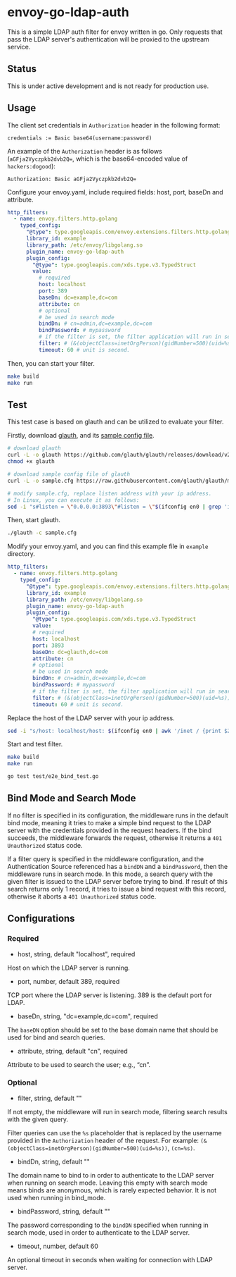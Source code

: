 envoy-go-ldap-auth
==================

This is a simple LDAP auth filter for envoy written in go. Only requests that pass the LDAP server's authentication will be proxied to the upstream service.

## Status

This is under active development and is not ready for production use.

## Usage

The client set credentials in `Authorization` header in the following format:

```Plaintext
credentials := Basic base64(username:password)
```

An example of the `Authorization` header is as follows (`aGFja2Vyczpkb2dvb2Q=`, which is the base64-encoded value of `hackers:dogood`):

```Plaintext
Authorization: Basic aGFja2Vyczpkb2dvb2Q=
```

Configure your envoy.yaml, include required fields: host, port, baseDn and attribute.

```yaml
http_filters:
  - name: envoy.filters.http.golang
    typed_config:
      "@type": type.googleapis.com/envoy.extensions.filters.http.golang.v3alpha.Config
      library_id: example
      library_path: /etc/envoy/libgolang.so
      plugin_name: envoy-go-ldap-auth
      plugin_config:
        "@type": type.googleapis.com/xds.type.v3.TypedStruct
        value:
          # required
          host: localhost
          port: 389
          baseDn: dc=example,dc=com
          attribute: cn
          # optional
          # be used in search mode
          bindDn: # cn=admin,dc=example,dc=com
          bindPassword: # mypassword
          # if the filter is set, the filter application will run in search mode.
          filter: # (&(objectClass=inetOrgPerson)(gidNumber=500)(uid=%s))
          timeout: 60 # unit is second.
```

Then, you can start your filter.

```bash
make build
make run 
```

## Test

This test case is based on glauth and can be utilized to evaluate your filter.

Firstly, download [glauth](https://github.com/glauth/glauth/releases), and its [sample config file](https://github.com/glauth/glauth/blob/master/v2/sample-simple.cfg).

```bash
# download glauth
curl -L -o glauth https://github.com/glauth/glauth/releases/download/v2.2.0-RC1/glauth-linux-amd64
chmod +x glauth

# download sample config file of glauth
curl -L -o sample.cfg https://raw.githubusercontent.com/glauth/glauth/master/v2/sample-simple.cfg

# modify sample.cfg, replace listen address with your ip address.
# In Linux, you can execute it as follows:
sed -i "s#listen = \"0.0.0.0:3893\"#listen = \"$(ifconfig en0 | grep 'inet ' | awk '{print $2}'):3893\"#" sample.cfg
```

Then, start glauth.

```bash
./glauth -c sample.cfg
```

Modify your envoy.yaml, and you can find this example file in `example` directory.

```yaml
http_filters:
  - name: envoy.filters.http.golang
    typed_config:
      "@type": type.googleapis.com/envoy.extensions.filters.http.golang.v3alpha.Config
      library_id: example
      library_path: /etc/envoy/libgolang.so
      plugin_name: envoy-go-ldap-auth
      plugin_config:
        "@type": type.googleapis.com/xds.type.v3.TypedStruct
        value:
        # required
        host: localhost
        port: 3893
        baseDn: dc=glauth,dc=com
        attribute: cn
        # optional
        # be used in search mode
        bindDn: # cn=admin,dc=example,dc=com
        bindPassword: # mypassword
        # if the filter is set, the filter application will run in search mode.
        filter: # (&(objectClass=inetOrgPerson)(gidNumber=500)(uid=%s))
        timeout: 60 # unit is second.
```

Replace the host of the LDAP server with your ip address.
```bash
sed -i "s/host: localhost/host: $(ifconfig en0 | awk '/inet / {print $2}')/" example/envoy.yaml
```

Start and test filter.

```bash
make build
make run
```

```bash
go test test/e2e_bind_test.go
```

## Bind Mode and Search Mode

If no filter is specified in its configuration, the middleware runs in the default bind mode, meaning it tries to make a simple bind request to the LDAP server with the credentials provided in the request headers. If the bind succeeds, the middleware forwards the request, otherwise it returns a `401 Unauthorized` status code.

If a filter query is specified in the middleware configuration, and the Authentication Source referenced has a `bindDN` and a `bindPassword`, then the middleware runs in search mode. In this mode, a search query with the given filter is issued to the LDAP server before trying to bind. If result of this search returns only 1 record, it tries to issue a bind request with this record, otherwise it aborts a `401 Unauthorized` status code.

## Configurations

### Required

- host, string, default "localhost", required

Host on which the LDAP server is running.

- port, number, default 389, required

TCP port where the LDAP server is listening. 389 is the default port for LDAP.

- baseDn, string, "dc=example,dc=com", required

The `baseDN` option should be set to the base domain name that should be used for bind and search queries.

- attribute, string, default "cn", required

Attribute to be used to search the user; e.g., “cn”.

### Optional

- filter, string, default ""

If not empty, the middleware will run in search mode, filtering search results with the given query.

Filter queries can use the `%s` placeholder that is replaced by the username provided in the `Authorization` header of the request. For example: `(&(objectClass=inetOrgPerson)(gidNumber=500)(uid=%s))`, `(cn=%s)`.

- bindDn, string, default ""

The domain name to bind to in order to authenticate to the LDAP server when running on search mode. Leaving this empty with search mode means binds are anonymous, which is rarely expected behavior. It is not used when running in bind_mode.

- bindPassword, string, default ""

The password corresponding to the `bindDN` specified when running in search mode, used in order to authenticate to the LDAP server.

- timeout, number, default 60

An optional timeout in seconds when waiting for connection with LDAP server.
